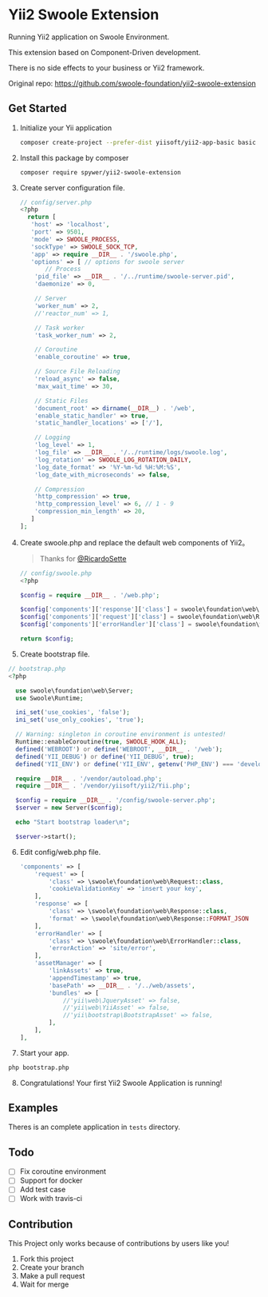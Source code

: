 # Yii2 Swoole Extension

Running Yii2 application on Swoole Environment.

This extension based on Component-Driven development.

There is no side effects to your business or Yii2 framework.

Original repo: https://github.com/swoole-foundation/yii2-swoole-extension

## Get Started

1. Initialize your Yii application
     ```bash
     composer create-project --prefer-dist yiisoft/yii2-app-basic basic
     ```

2. Install this package by composer
     ```bash
     composer require spywer/yii2-swoole-extension
     ```

3. Create server configuration file.
	```php
	// config/server.php
	<?php
	  return [
	   'host' => 'localhost',
	   'port' => 9501,
	   'mode' => SWOOLE_PROCESS,
	   'sockType' => SWOOLE_SOCK_TCP,
	   'app' => require __DIR__ . '/swoole.php', 
	   'options' => [ // options for swoole server
	       // Process
        'pid_file' => __DIR__ . '/../runtime/swoole-server.pid',
        'daemonize' => 0,

        // Server
        'worker_num' => 2,
        //'reactor_num' => 1,

        // Task worker
        'task_worker_num' => 2,

        // Coroutine
        'enable_coroutine' => true,

        // Source File Reloading
        'reload_async' => false,
        'max_wait_time' => 30,

        // Static Files
        'document_root' => dirname(__DIR__) . '/web',
        'enable_static_handler' => true,
        'static_handler_locations' => ['/'],

        // Logging
        'log_level' => 1,
        'log_file' => __DIR__ . '/../runtime/logs/swoole.log',
        'log_rotation' => SWOOLE_LOG_ROTATION_DAILY,
        'log_date_format' => '%Y-%m-%d %H:%M:%S',
        'log_date_with_microseconds' => false,

        // Compression
        'http_compression' => true,
        'http_compression_level' => 6, // 1 - 9
        'compression_min_length' => 20,
	   ]
	];
	```

4. Create swoole.php and replace the default web components of Yii2。
	
	> Thanks for [@RicardoSette](https://github.com/RicardoSette)
	
	```php
	// config/swoole.php
	<?php
	
	$config = require __DIR__ . '/web.php';
	
	$config['components']['response']['class'] = swoole\foundation\web\Response::class;
	$config['components']['request']['class'] = swoole\foundation\web\Request::class;
	$config['components']['errorHandler']['class'] = swoole\foundation\web\ErrorHandler::class;
	
	return $config;
	```
	
	
	
5. Create bootstrap file.

  ```php
  // bootstrap.php
  <?php

	use swoole\foundation\web\Server;
	use Swoole\Runtime;

	ini_set('use_cookies', 'false');
	ini_set('use_only_cookies', 'true');

	// Warning: singleton in coroutine environment is untested!
	Runtime::enableCoroutine(true, SWOOLE_HOOK_ALL);
	defined('WEBROOT') or define('WEBROOT', __DIR__ . '/web');
	defined('YII_DEBUG') or define('YII_DEBUG', true);
	defined('YII_ENV') or define('YII_ENV', getenv('PHP_ENV') === 'development' ? 'dev' : 'prod');

	require __DIR__ . '/vendor/autoload.php';
	require __DIR__ . '/vendor/yiisoft/yii2/Yii.php';

	$config = require __DIR__ . '/config/swoole-server.php';
	$server = new Server($config);

	echo "Start bootstrap loader\n";

	$server->start();
  ```
  
6. Edit config/web.php file.

	```php
	'components' => [
		'request' => [
            'class' => \swoole\foundation\web\Request::class,
            'cookieValidationKey' => 'insert your key',
        ],
        'response' => [
            'class' => \swoole\foundation\web\Response::class,
            'format' => \swoole\foundation\web\Response::FORMAT_JSON
        ],
		'errorHandler' => [
            'class' => \swoole\foundation\web\ErrorHandler::class,
            'errorAction' => 'site/error',
        ],
		'assetManager' => [
            'linkAssets' => true,
            'appendTimestamp' => true,
            'basePath' => __DIR__ . '/../web/assets',
            'bundles' => [
                //'yii\web\JqueryAsset' => false,
                //'yii\web\YiiAsset' => false,
                //'yii\bootstrap\BootstrapAsset' => false,
            ],
        ],
	],
	```

7. Start your app.
  ```bash
  php bootstrap.php
  ```

8. Congratulations! Your first Yii2 Swoole Application is running!

## Examples

Theres is an complete application in `tests` directory.

## Todo

- [ ] Fix coroutine environment
- [ ] Support for docker
- [ ] Add test case
- [ ] Work with travis-ci

## Contribution

This Project only works because of contributions by users like you!

1. Fork this project
2. Create your branch
3. Make a pull request
4. Wait for merge
